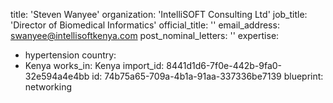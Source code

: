 title: 'Steven Wanyee'
organization: 'IntelliSOFT Consulting Ltd'
job_title: 'Director of Biomedical Informatics'
official_title: ''
email_address: swanyee@intellisoftkenya.com
post_nominal_letters: ''
expertise:
  - hypertension
country:
  - Kenya
works_in: Kenya
import_id: 8441d1d6-7f0e-442b-9fa0-32e594a4e4bb
id: 74b75a65-709a-4b1a-91aa-337336be7139
blueprint: networking
